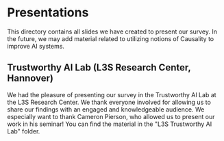 # Presentations

This directory contains all slides we have created to present our survey. In the future, we may add material related to utilizing notions of Causality to improve AI systems.

## Trustworthy AI Lab (L3S Research Center, Hannover)

We had the pleasure of presenting our survey in the Trustworthy AI Lab at the L3S Research Center. We thank everyone involved for allowing us to share our findings with an engaged and knowledgeable audience.
We especially want to thank Cameron Pierson, who allowed us to present our work in his seminar! You can find the material in the "L3S Trustworthy AI Lab" folder.
